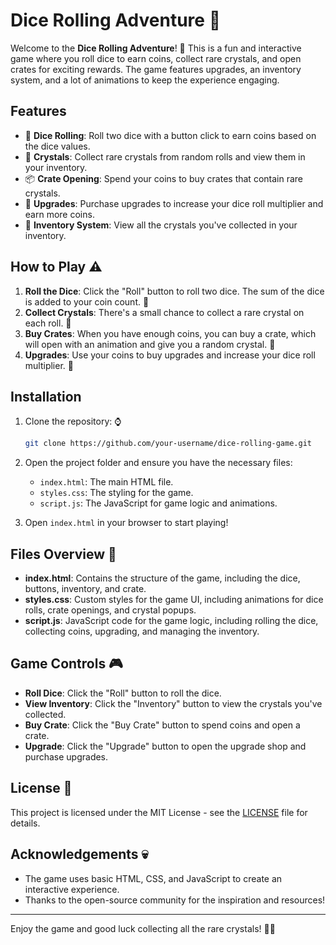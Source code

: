 # Dice Rolling Adventure 🎲

Welcome to the **Dice Rolling Adventure**! 🎲 This is a fun and interactive game where you roll dice to earn coins, collect rare crystals, and open crates for exciting rewards. The game features upgrades, an inventory system, and a lot of animations to keep the experience engaging.

## Features

- 🎲 **Dice Rolling**: Roll two dice with a button click to earn coins based on the dice values.
- 🩵 **Crystals**: Collect rare crystals from random rolls and view them in your inventory.
- 📦 **Crate Opening**: Spend your coins to buy crates that contain rare crystals.
- 🏪 **Upgrades**: Purchase upgrades to increase your dice roll multiplier and earn more coins.
- 🎒 **Inventory System**: View all the crystals you've collected in your inventory.

## How to Play ⚠️

1. **Roll the Dice**: Click the "Roll" button to roll two dice. The sum of the dice is added to your coin count. 🎲
2. **Collect Crystals**: There's a small chance to collect a rare crystal on each roll. 🔮
3. **Buy Crates**: When you have enough coins, you can buy a crate, which will open with an animation and give you a random crystal. 🎁
4. **Upgrades**: Use your coins to buy upgrades and increase your dice roll multiplier. 🛒

## Installation

1. Clone the repository: ⌚
    ```bash
    git clone https://github.com/your-username/dice-rolling-game.git
    ```

2. Open the project folder and ensure you have the necessary files:
    - `index.html`: The main HTML file.
    - `styles.css`: The styling for the game.
    - `script.js`: The JavaScript for game logic and animations.

3. Open `index.html` in your browser to start playing!

## Files Overview 📁

- **index.html**: Contains the structure of the game, including the dice, buttons, inventory, and crate.
- **styles.css**: Custom styles for the game UI, including animations for dice rolls, crate openings, and crystal popups.
- **script.js**: JavaScript code for the game logic, including rolling the dice, collecting coins, upgrading, and managing the inventory.

## Game Controls 🎮

- **Roll Dice**: Click the "Roll" button to roll the dice.
- **View Inventory**: Click the "Inventory" button to view the crystals you've collected.
- **Buy Crate**: Click the "Buy Crate" button to spend coins and open a crate.
- **Upgrade**: Click the "Upgrade" button to open the upgrade shop and purchase upgrades.

## License 📃

This project is licensed under the MIT License - see the [LICENSE](LICENSE) file for details.

## Acknowledgements 💀

- The game uses basic HTML, CSS, and JavaScript to create an interactive experience.
- Thanks to the open-source community for the inspiration and resources!

---

Enjoy the game and good luck collecting all the rare crystals! 🎲✨

